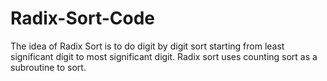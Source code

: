 # Radix-Sort-Code
The idea of Radix Sort is to do digit by digit sort starting from least significant digit to most significant digit. Radix sort uses counting sort as a subroutine to sort.
